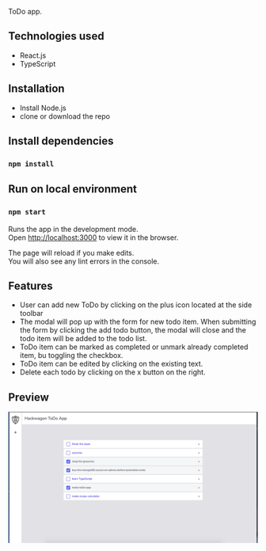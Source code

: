 ToDo app.

## Technologies used
* React.js
* TypeScript

## Installation
* Install Node.js
* clone or download the repo

## Install dependencies
### `npm install`

## Run on local environment
### `npm start`

Runs the app in the development mode.<br />
Open [http://localhost:3000](http://localhost:3000) to view it in the browser.

The page will reload if you make edits.<br />
You will also see any lint errors in the console.

## Features
* User can add new ToDo by clicking on the plus icon located at the side toolbar
* The modal will pop up with the form for new todo item. When submitting the form by clicking the add todo button, the modal will close and the todo item will be added to the todo list.
* ToDo item can be marked as completed or unmark already completed item, bu toggling the checkbox.
* ToDo item can be edited by clicking on the existing text.
* Delete each todo by clicking on the x button on the right. 

## Preview

![wireFrames](https://github.com/mau-dev/ts-todo/blob/master/todo-screenshot.png)